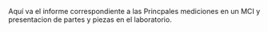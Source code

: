 Aquí va el informe correspondiente a las Princpales mediciones en un MCI y presentacion de partes y piezas en el laboratorio.
